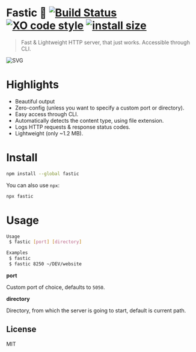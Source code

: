 # Fastic 🚀 [![Build Status](https://travis-ci.org/xxczaki/fastic.svg?branch=master)](https://travis-ci.org/xxczaki/fastic) [![XO code style](https://img.shields.io/badge/code_style-XO-5ed9c7.svg)](https://github.com/xojs/xo) [![install size](https://packagephobia.now.sh/badge?p=fastic@1.0.2)](https://packagephobia.now.sh/result?p=fastic)

> Fast & Lightweight HTTP server, that just works. Accessible through CLI.

<img src="https://cdn.rawgit.com/xxczaki/fastic/c538d63c/gif.svg" alt="SVG">

# Highlights
- Beautiful output
- Zero-config (unless you want to specify a custom port or directory).
- Easy access through CLI.
- Automatically detects the content type, using file extension.
- Logs HTTP requests & response status codes.
- Lightweight (only ~1.2 MB).

# Install
```bash
npm install --global fastic
```
You can also use `npx`:
```bash
npx fastic
```

# Usage

```bash
Usage
 $ fastic [port] [directory]

Examples
 $ fastic
 $ fastic 8250 ~/DEV/website
```

**port**

Custom port of choice, defaults to `5050`.

**directory**

Directory, from which the server is going to start, default is current path.

## License

MIT
